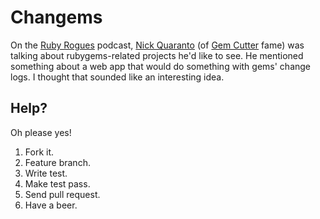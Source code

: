 # Changems

On the [Ruby Rogues](http://rubyrogues.com) podcast, [Nick Quaranto](http://quaran.to) (of [Gem Cutter](http://rubygems.org) fame) was talking about rubygems-related projects he'd like to see. He mentioned something about a web app that would do something with gems' change logs. I thought that sounded like an interesting idea.

## Help?

Oh please yes!

1. Fork it.
2. Feature branch.
3. Write test.
4. Make test pass.
5. Send pull request.
6. Have a beer.

